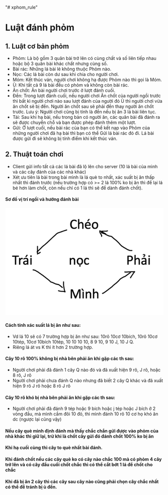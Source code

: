 "# xphom_rule" 
# Luật đánh phỏm

## 1.	Luật cơ bản phỏm
- Phỏm: Là bộ gồm 3 quân bài trở lên có cùng chất và số liên tiếp nhau hoặc bộ 3 quân bài khác chất nhưng cùng số.
- Bài rác: Những lá bài lẻ không thuộc Phỏm nào.
- Nọc: Các lá bài còn dư sau khi chia cho người chơi.
- Móm: Kết thúc ván, người chơi không hạ được Phỏm nào thì gọi là Móm.
- Ù: Khi tất cả 9 lá bài đều có phỏm và không còn bài rác.
- Ăn chốt: Ăn bài người chơi trước ở lượt đánh cuối.
- Đền: Trong lượt đánh cuối, nếu người chơi Ăn chốt của người ngồi trước thì bất kì người chơi nào sau lượt đánh của người đó Ù thì người chơi vừa ăn chốt sẽ bị đền. Người ăn chốt sau sẽ phải đền thay người ăn chốt trước. Lưu ý: Người chơi cũng bị tính là đền nếu bị ăn 3 lá bài liên tục.
- Tái: Sau khi hạ bài, nếu trong bàn có người ăn, các quân bài đã đánh ra sẽ được chuyển chỗ và bạn được phép đánh thêm một lượt.
- Gửi: Ở lượt cuối, nếu bài rác của bạn có thể kết nạp vào Phỏm của những người chơi đã hạ bài thì bạn có thể Gửi lá bài rác đó đi. Lá bài được gửi đi sẽ không bị tính điểm khi kết thúc ván.

## 2.	Thuật toán chơi
-	Client gửi info tất cả các lá bài đã lộ lên cho server (10 lá bài của mình và các cây đánh của các nhà khác)
-	Xét ưu tiên lá bài trong bài mình là lá què to nhất, xác suất bị ăn thấp nhất thì đánh trước (nếu trường hợp có >= 2 lá 100% ko bị ăn thì để lại lá bé hơn làm chốt, còn nếu chỉ có 1 lá thì sẽ để dành đánh chốt).

#### Sơ đồ vị trí ngồi và hướng đánh bài  
![App Screenshot](./diagram.png)  

#### Cách tính xác suất lá bị ăn như sau:
-   Vd lá 10 sẽ có 7 trường hợp bị ăn như sau: 10rô 10cơ 10bích, 10rô 10cơ 10tép, 10cơ 10bích 10tép, 10 10 10 10, 8 9 10, 9 10 J, 10 J Q.
-   Riêng lá át vs K thì ít hơn 2 trường hợp.
#### Cây 10 rô 100% không bị nhà bên phải ăn khi gặp các th sau:
-   Người chơi phải đã đánh 1 cây Q nào đó và đã xuất hiện 9 rô, J rô, hoặc 8 rô, J rô
-   Người chơi phải chưa đánh Q nào nhưng đã biết 2 cây Q khác và đã xuất hiện 9 rô J rô hoặc 8 rô J rô
#### Cây 10 rô khó bị nhà bên phải ăn khi gặp các th sau:
-   Người chơi phải đã đánh 9 tép hoặc 9 bích hoặc j tép hoặc J bích ở 2 vòng đầu, mà mình cầm đôi 10 đỏ, thì mình đánh 10 rô 10 cơ họ khó ăn dc (ngược lại cũng vậy)
#### Nếu cây què mình định đánh mà thấy chắc chắn gửi được vào phỏm của nhà khác thì giữ lại, trừ khi là chốt cây gửi đó đánh chốt 100% ko bị ăn
#### Khi hạ cuối cùng thì cây to què nhất bài đánh.
#### Khi đánh chốt nếu các cây què ko có cây nào chắc 100 mà có phỏm 4 cây trở lên và có cây đầu cuối chốt chắc thì có thể cắt bớt 1 lá để chốt cho chắc
#### Khi đã bị ăn 2 cây thì các cây sau cây nào cũng phải chọn cây chắc nhất có thể để tránh bị ù đền.
